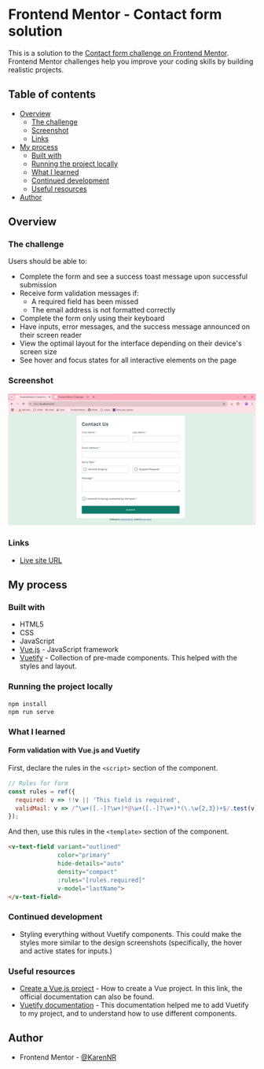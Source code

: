 # Frontend Mentor - Contact form solution

This is a solution to the [Contact form challenge on Frontend Mentor](https://www.frontendmentor.io/challenges/contact-form--G-hYlqKJj). Frontend Mentor challenges help you improve your coding skills by building realistic projects. 

## Table of contents

- [Overview](#overview)
  - [The challenge](#the-challenge)
  - [Screenshot](#screenshot)
  - [Links](#links)
- [My process](#my-process)
  - [Built with](#built-with)
  - [Running the project locally](#running-the-project-locally)
  - [What I learned](#what-i-learned)
  - [Continued development](#continued-development)
  - [Useful resources](#useful-resources)
- [Author](#author)

## Overview

### The challenge

Users should be able to:

- Complete the form and see a success toast message upon successful submission
- Receive form validation messages if:
  - A required field has been missed
  - The email address is not formatted correctly
- Complete the form only using their keyboard
- Have inputs, error messages, and the success message announced on their screen reader
- View the optimal layout for the interface depending on their device's screen size
- See hover and focus states for all interactive elements on the page

### Screenshot

![](./results/desktop.png)

### Links

- [Live site URL](https://contact-form-theta-ten.vercel.app/)

## My process

### Built with

- HTML5
- CSS
- JavaScript
- [Vue.js](https://vuejs.org/) - JavaScript framework
- [Vuetify](https://vuetifyjs.com/en/) - Collection of pre-made components. This helped with the styles and layout.

### Running the project locally

```
npm install
npm run serve
```

### What I learned

#### Form validation with Vue.js and Vuetify

First, declare the rules in the ```<script>``` section of the component.

```js
// Rules for form
const rules = ref({
  required: v => !!v || 'This field is required',
  validMail: v => /^\w+([.-]?\w+)*@\w+([.-]?\w+)*(\.\w{2,3})+$/.test(v) || 'Please enter a valid email address'
});
```

And then, use this rules in the ```<template>``` section of the component.

```html
<v-text-field variant="outlined" 
              color="primary"
              hide-details="auto"
              density="compact"
              :rules="[rules.required]"
              v-model="lastName">
</v-text-field>
```

### Continued development

- Styling everything without Vuetify components. This could make the styles more similar to the design screenshots (specifically, the hover and active states for inputs.)

### Useful resources

- [Create a Vue.js project](https://vuejs.org/guide/quick-start.html#creating-a-vue-application) - How to create a Vue project. In this link, the official documentation can also be found.
- [Vuetify documentation](https://vuetifyjs.com/en/) - This documentation helped me to add Vuetify to my project, and to understand how to use different components.

## Author

- Frontend Mentor - [@KarenNR](https://www.frontendmentor.io/profile/KarenNR)